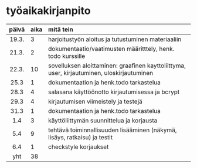 # työaikakirjanpito

| päivä | aika | mitä tein  |
| :----:|:-----| :-----|
| 19.3. | 3    | harjoitustyön aloitus ja tutustuminen materiaaliin |
| 21.3. | 2    | dokumentaatio/vaatimusten määritttely, henk. todo kurssille |
| 22.3. | 10   | sovelluksen aloittaminen: graafinen kayttoliittyma, user, kirjautuminen, uloskirjautuminen |
| 25.3  | 1    | dokumentaation ja henk.todo tarkastelua |
| 28.3  | 4    | salasana käyttöönotto kirjautumisessa ja bcrypt |
| 29.3  | 4    | kirjautumisen viimeistely ja testejä |
| 31.3  | 1    | dokumentaation ja henk.todo tarkastelua |
| 1.4   | 3    | käyttöliittymän suunnittelua ja korjausta |
| 5.4   | 9    | tehtävä toiminnallisuuden lisääminen (näkymä, lisäys, ratkaisu) ja testit |
| 6.4   | 1    | checkstyle korjaukset
| yht   | 38   | | 
